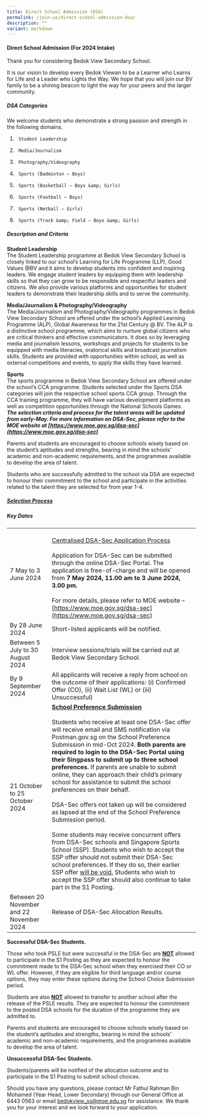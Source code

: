 ```yaml
---
title: Direct School Admission (DSA)
permalink: /join-us/direct-school-admission-dsa/
description: ""
variant: markdown
---
```

#### Direct School Admission (For 2024 Intake)

Thank you for considering Bedok View Secondary School. 

It is our vision to develop every Bedok Viewan to be a Learner who Learns for Life and a Leader who Lights the Way. We hope that you will join our BV family to be a shining beacon to light the way for your peers and the larger community.

##### DSA Categories

We welcome students who demonstrate a strong passion and strength in the following domains.
1.  	Student Leadership 
2.  	Media/Journalism
3.  	Photography/Videography
4.  	Sports (Badminton – Boys)
5.  	Sports (Basketball – Boys &amp; Girls)
6.  	Sports (Football – Boys)
7.  	Sports (Netball – Girls)
8.  	Sports (Track &amp; Field – Boys &amp; Girls)

##### Description and Criteria
**Student Leadership**<br>
The Student Leadership programme at Bedok View Secondary School is closely linked to our school’s Learning for Life Programme (LLP), Good Values @BV and it aims to develop students into confident and inspiring leaders. We engage student leaders by equipping them with leadership skills so that they can grow to be responsible and respectful leaders and citizens. We also provide various platforms and opportunities for student leaders to demonstrate their leadership skills and to serve the community.

**Media/Journalism &amp; Photography/Videography**<br>
The Media/Journalism and Photography/Videography programmes in Bedok View Secondary School are offered under the school’s Applied Learning Programme (ALP), Global Awareness for the 21st Century @ BV. The ALP is a distinctive school programme, which aims to nurture global citizens who are critical thinkers and effective communicators. It does so by leveraging media and journalism lessons, workshops and projects for students to be equipped with media literacies, oratorical skills and broadcast journalism skills. Students are provided with opportunities within school, as well as external competitions and events, to apply the skills they have learned.

**Sports**<br>
The sports programme in Bedok View Secondary School are offered under the school’s CCA programme. Students selected under the Sports DSA categories will join the respective school sports CCA group. Through the CCA training programme, they will have various development platforms as well as competition opportunities through the National Schools Games.<br>
***The selection criteria and process for the talent areas will be updated from early-May. For more information on DSA-Sec, please refer to the MOE website at [https://www.moe.gov.sg/dsa-sec](https://www.moe.gov.sg/dsa-sec)***

Parents and students are encouraged to choose schools wisely based on the student’s aptitudes and strengths, bearing in mind the schools’ academic and non-academic requirements, and the programmes available to develop the area of talent.<p>
	
Students who are successfully admitted to the school via DSA are expected to honour their commitment to the school and participate in the activities related to the talent they are selected for from year 1-4.

##### [Selection Process](/files/2024_Selection_Criteria_for_DSA__Bedok_View_Sec_.pdf)
	
##### Key Dates
	

|  |  |
| -------- | -------- |
| 7 May to 3 June 2024     | <br><u>Centralised DSA-Sec Application Process</u> <br><br> Application for DSA-Sec can be submitted through the online DSA-Sec Portal. The application is free-of-charge and will be opened from <b>7 May 2024, 11.00 am to 3 June 2024, 3.00 pm. </b> <br><br>For more details, please refer to MOE website – [https://www.moe.gov.sg/dsa-sec](https://www.moe.gov.sg/dsa-sec)
| By 28 June 2024 | Short-listed applicants will be notified. |
| Between 5 July to 30 August 2024 | Interview sessions/trials will be carried out at Bedok View Secondary School. |
| By 9 September 2024 | All applicants will receive a reply from school on the outcome of their applications: (i) Confirmed Offer (CO), (ii) Wait List (WL) or (iii) Unsuccessful) |
| 21 October to 25 October 2024 | <b><u>School Preference Submission </u></b><br><br>Students who receive at least one DSA-Sec offer will receive email and SMS notification via Postman.gov.sg on the School Preference Submission in mid-Oct 2024. <b>Both parents are required to login to the DSA-Sec Portal using their Singpass to submit up to three school preferences.</b> If parents are unable to submit online, they can approach their child’s primary school for assistance to submit the school preferences on their behalf. <br><br>DSA-Sec offers not taken up will be considered as lapsed at the end of the School Preference Submission period. <br><br>Some students may receive concurrent offers from DSA-Sec schools and Singapore Sports School (SSP). Students who wish to accept the SSP offer should not submit their DSA-Sec school preferences. If they do so, their earlier SSP offer <u>will be void.</u> Students who wish to accept the SSP offer should also continue to take part in the S1 Posting. |
| Between 20 November and 22 November 2024  | Release of DSA-Sec Allocation Results. |

	


<b>Successful DSA-Sec Students. </b>
	
Those who took PSLE but were successful in the DSA-Sec are <b><u>NOT</u></b> allowed to participate in the S1 Posting as they are expected to honour the commitment made to the DSA-Sec school when they exercised their CO or WL offer. However, if they are eligible for third language and/or course options, they may enter these options during the School Choice Submission period. 

Students are also <b><u>NOT</u></b> allowed to transfer to another school after the release of the PSLE results. They are expected to honour the commitment to the posted DSA schools for the duration of the programme they are admitted to. 

Parents and students are encouraged to choose schools wisely based on the student’s aptitudes and strengths, bearing in mind the schools’ academic and non-academic requirements, and the programmes available to develop the area of talent.

<b>Unsuccessful DSA-Sec Students. </b>
	
Students/parents will be notified of the allocation outcome and to participate in the S1 Posting to submit school choices. 

Should you have any questions, please contact Mr Fathul Rahman Bin Mohamed (Year Head, Lower Secondary) through our General Office at 6443 0563 or email [bedokview_ss@moe.edu.sg](mailto:bedokview_ss@moe.edu.sg) for assistance.
We thank you for your interest and we look forward to your application.</p>
